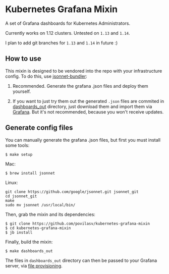 # Kubernetes Grafana Mixin

A set of Grafana dashboards for Kubernetes Administrators.

Currently works on 1.12 clusters. Untested on `1.13` and `1.14`.

I plan to add git branches for `1.13` and `1.14` in future :)

## How to use

This mixin is designed to be vendored into the repo with your infrastructure config.
To do this, use [jsonnet-bundler](https://github.com/jsonnet-bundler/jsonnet-bundler):

1) Recommended. Generate the grafana .json files and deploy them yourself.

2) If you want to just try them out the generated `.json` files are commited in [dashboards_out](https://github.com/povilasv/kubernetes-grafana-mixin/tree/master/dashboards_out) directory, just download them and import them via [Grafana](https://grafana.com/docs/reference/export_import/#importing-a-dashboard). But it's not recommended, because you won't receive updates.

## Generate config files

You can manually generate the grafana .json files, but first you must install some tools:

```
$ make setup
```

Mac: 
```
$ brew install jsonnet
```

Linux:
```
git clone https://github.com/google/jsonnet.git jsonnet_git
cd jsonnet_git
make
sudo mv jsonnet /usr/local/bin/
```

Then, grab the mixin and its dependencies:

```
$ git clone https://github.com/povilasv/kubernetes-grafana-mixin
$ cd kubernetes-grafana-mixin
$ jb install
```

Finally, build the mixin:

```
$ make dashboards_out
```

The files in `dashboards_out` directory can then be passed to your Grafana server, via [file provisioning](https://grafana.com/docs/administration/provisioning/#dashboards).
